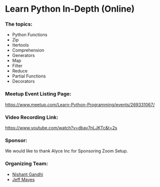 # Learn Python In-Depth (Online)

### The topics:
+ Python Functions
+ Zip
+ Itertools
+ Comprehension
+ Generators
+ Map
+ Filter
+ Reduce
+ Partial Functions
+ Decorators

### Meetup Event Listing Page:

https://www.meetup.com/Learn-Python-Programming/events/269331067/

### Video Recording Link:

https://www.youtube.com/watch?v=dbav7nLJKTc&t=2s

### Sponsor:

We would like to thank Alyce Inc for Sponsoring Zoom Setup.

### Organizing Team:
  + [Nishant Gandhi](https://www.linkedin.com/in/nishantgandhi99/)
  + [Jeff Mayes](https://www.linkedin.com/in/jeff-mayse-69b48239/)
